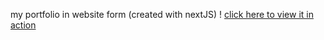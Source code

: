 my portfolio in website form (created with nextJS) ! [click here to view it in action](https://dafnamargalit.com)
